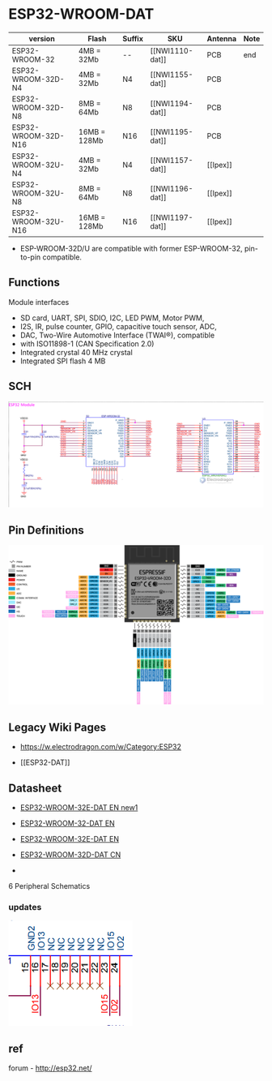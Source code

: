 

# ESP32-WROOM-DAT

| version             | Flash        | Suffix | SKU             | Antenna  | Note |
| ------------------- | ------------ | ------ | --------------- | -------- | ---- |
| ESP32-WROOM-32      | 4MB = 32Mb   | --     | [[NWI1110-dat]] | PCB      | end  |
| ESP32-WROOM-32D-N4  | 4MB = 32Mb   | N4     | [[NWI1155-dat]] | PCB      |      |
| ESP32-WROOM-32D-N8  | 8MB = 64Mb   | N8     | [[NWI1194-dat]] | PCB      |      |
| ESP32-WROOM-32D-N16 | 16MB = 128Mb | N16    | [[NWI1195-dat]] | PCB      |      |
| ESP32-WROOM-32U-N4  | 4MB = 32Mb   | N4     | [[NWI1157-dat]] | [[Ipex]] |      |
| ESP32-WROOM-32U-N8  | 8MB = 64Mb   | N8     | [[NWI1196-dat]] | [[Ipex]] |      |
| ESP32-WROOM-32U-N16 | 16MB = 128Mb | N16    | [[NWI1197-dat]] | [[Ipex]] |      |

- ESP-WROOM-32D/U are compatible with former ESP-WROOM-32, pin-to-pin compatible.

## Functions 

Module interfaces
- SD card, UART, SPI, SDIO, I2C, LED PWM, Motor PWM,
- I2S, IR, pulse counter, GPIO, capacitive touch sensor, ADC,
- DAC, Two-Wire Automotive Interface (TWAI®), compatible
- with ISO11898-1 (CAN Specification 2.0)
- Integrated crystal 40 MHz crystal
- Integrated SPI flash 4 MB



## SCH

![](14-36-18-09-08-2023.png)

## Pin Definitions 

![](2023-09-26-15-11-35.png)

## Legacy Wiki Pages 

- https://w.electrodragon.com/w/Category:ESP32


- [[ESP32-DAT]]

## Datasheet 

- [ESP32-WROOM-32E-DAT EN new1](https://www.espressif.com.cn/sites/default/files/documentation/esp32-wroom-32e_esp32-wroom-32ue_datasheet_en.pdf)


- [ESP32-WROOM-32-DAT EN](https://www.espressif.com.cn/sites/default/files/documentation/esp32-wroom-32_datasheet_en.pdf)


- [ESP32-WROOM-32E-DAT EN](https://www.espressif.com/sites/default/files/documentation/esp32-wroom-32e_esp32-wroom-32ue_datasheet_en.pdf)

- [ESP32-WROOM-32D-DAT CN](https://www.espressif.com/sites/default/files/documentation/esp32-wroom-32d_esp32-wroom-32u_datasheet_cn.pdf)
- 
6 Peripheral Schematics

### updates 

![](11-27-01-08-02-2023.png)





## ref 

forum - http://esp32.net/


